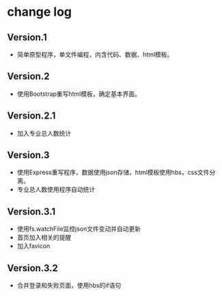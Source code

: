 # change log
## Version.1
 - 简单原型程序，单文件编程，内含代码、数据、html模板。

## Version.2
 - 使用Bootstrap重写html模板，确定基本界面。

## Version.2.1
 - 加入专业总人数统计

## Version.3
 - 使用Express重写程序，数据使用json存储，html模板使用hbs，css文件分离。
 - 专业总人数使用程序自动统计

## Version.3.1
 - 使用fs.watchFile监控json文件变动并自动更新
 - 首页加入相关的提醒
 - 加入favicon

## Version.3.2
 - 合并登录和失败页面，使用hbs的if语句
